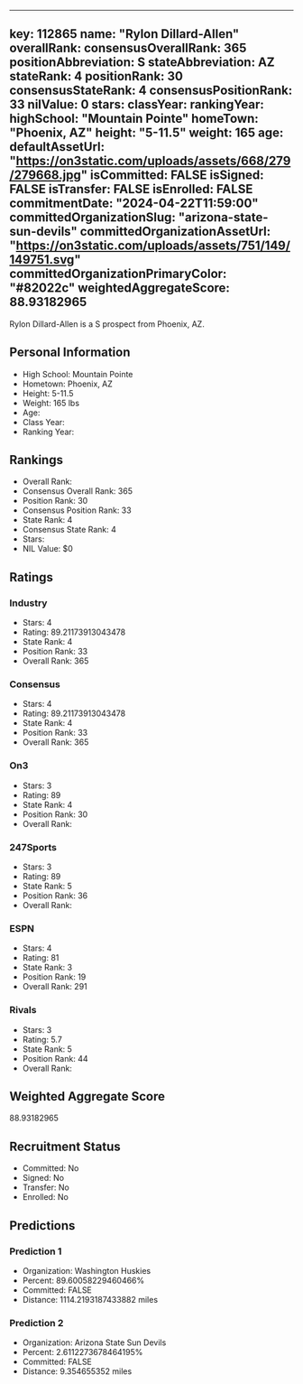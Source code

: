 ---
  key: 112865
  name: "Rylon Dillard-Allen"
  overallRank: 
  consensusOverallRank: 365
  positionAbbreviation: S
  stateAbbreviation: AZ
  stateRank: 4
  positionRank: 30
  consensusStateRank: 4
  consensusPositionRank: 33
  nilValue: 0
  stars: 
  classYear: 
  rankingYear: 
  highSchool: "Mountain Pointe"
  homeTown: "Phoenix, AZ"
  height: "5-11.5"
  weight: 165
  age: 
  defaultAssetUrl: "https://on3static.com/uploads/assets/668/279/279668.jpg"
  isCommitted: FALSE
  isSigned: FALSE
  isTransfer: FALSE
  isEnrolled: FALSE
  commitmentDate: "2024-04-22T11:59:00"
  committedOrganizationSlug: "arizona-state-sun-devils"
  committedOrganizationAssetUrl: "https://on3static.com/uploads/assets/751/149/149751.svg"
  committedOrganizationPrimaryColor: "#82022c"
  weightedAggregateScore: 88.93182965
  ---
  
  Rylon Dillard-Allen is a S prospect from Phoenix, AZ.
  
  ## Personal Information
  - High School: Mountain Pointe
  - Hometown: Phoenix, AZ
  - Height: 5-11.5
  - Weight: 165 lbs
  - Age: 
  - Class Year: 
  - Ranking Year: 
  
  ## Rankings
  - Overall Rank: 
  - Consensus Overall Rank: 365
  - Position Rank: 30
  - Consensus Position Rank: 33
  - State Rank: 4
  - Consensus State Rank: 4
  - Stars: 
  - NIL Value: $0
  
  ## Ratings
  
  ### Industry
  - Stars: 4
  - Rating: 89.21173913043478
  - State Rank: 4
  - Position Rank: 33
  - Overall Rank: 365
  
  ### Consensus
  - Stars: 4
  - Rating: 89.21173913043478
  - State Rank: 4
  - Position Rank: 33
  - Overall Rank: 365
  
  ### On3
  - Stars: 3
  - Rating: 89
  - State Rank: 4
  - Position Rank: 30
  - Overall Rank: 
  
  ### 247Sports
  - Stars: 3
  - Rating: 89
  - State Rank: 5
  - Position Rank: 36
  - Overall Rank: 
  
  ### ESPN
  - Stars: 4
  - Rating: 81
  - State Rank: 3
  - Position Rank: 19
  - Overall Rank: 291
  
  ### Rivals
  - Stars: 3
  - Rating: 5.7
  - State Rank: 5
  - Position Rank: 44
  - Overall Rank: 
  
  ## Weighted Aggregate Score
  88.93182965
  
  ## Recruitment Status
  - Committed: No
  - Signed: No
  - Transfer: No
  - Enrolled: No
  
  
  
  ## Predictions
  
  ### Prediction 1
  - Organization: Washington Huskies
  - Percent: 89.60058229460466%
  - Committed: FALSE
  - Distance: 1114.2193187433882 miles
  
  ### Prediction 2
  - Organization: Arizona State Sun Devils
  - Percent: 2.6112273678464195%
  - Committed: FALSE
  - Distance: 9.354655352 miles
  
